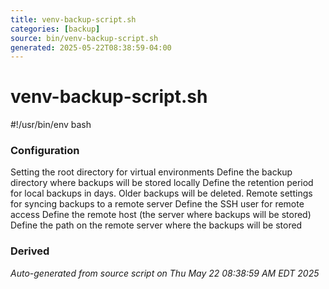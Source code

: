 ```yaml
---
title: venv-backup-script.sh
categories: [backup]
source: bin/venv-backup-script.sh
generated: 2025-05-22T08:38:59-04:00
---
```


# venv-backup-script.sh

#!/usr/bin/env bash
### Configuration ###
Setting the root directory for virtual environments
Define the backup directory where backups will be stored locally
Define the retention period for local backups in days. Older backups will be deleted.
Remote settings for syncing backups to a remote server
Define the SSH user for remote access
Define the remote host (the server where backups will be stored)
Define the path on the remote server where the backups will be stored
### Derived ###

_Auto-generated from source script on Thu May 22 08:38:59 AM EDT 2025_
